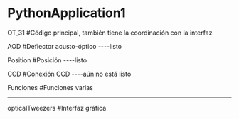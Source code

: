 # PythonApplication1

OT_31            #Código principal, también tiene la coordinación con la interfaz

AOD              #Deflector acusto-óptico  ----listo

Position         #Posición     ----listo

CCD              #Conexión CCD ----aún no está listo

Funciones        #Funciones varias

------------------------------------------------------------------------------------

opticalTweezers  #Interfaz gráfica
